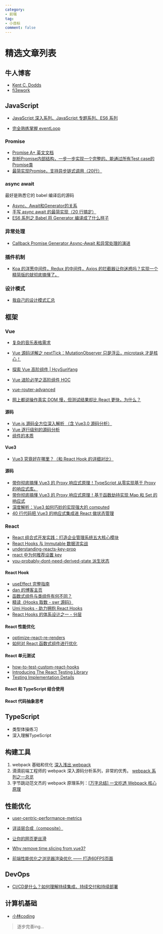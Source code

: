 ```yaml
---
category:
- 前端
tag:
- 小目标
comment: false
---
```


# 精选文章列表

## 牛人博客

- [Kent C. Dodds](https://kentcdodds.com/)
- [fi3ework](https://github.com/fi3ework/blog)

## JavaScript

- [JavaScript 深入系列、JavaScript 专题系列、ES6 系列](https://github.com/mqyqingfeng/Blog)

- [完全熟练掌握 eventLoop](https://jakearchibald.com/2015/tasks-microtasks-queues-and-schedules/)

### Promise

- [Promise A+ 英文文档](https://promisesaplus.com/)
- [剖析Promise内部结构，一步一步实现一个完整的、能通过所有Test case的Promise类 ](https://github.com/xieranmaya/blog/issues/3)
- [最简实现Promise，支持异步链式调用（20行）](https://juejin.cn/post/6844904094079926286)

### async await

最好是熟悉它的 babel 编译后的源码

- [Async、Await和Generator的关系](https://juejin.cn/post/7075612522870472735)
- [手写 async await 的最简实现（20 行搞定）](https://juejin.im/post/5e79e841f265da5726612b6e)
- [ES6 系列之 Babel 将 Generator 编译成了什么样子](https://github.com/mqyqingfeng/Blog/issues/102)

### 异常处理

- [Callback Promise Generator Async-Await 和异常处理的演进](https://juejin.cn/post/6844903462002491399)

### 插件机制

- [Koa 的洋葱中间件，Redux 的中间件，Axios 的拦截器让你迷惑吗？实现一个精简版的就彻底搞懂了。](https://juejin.cn/post/6844904039608500237)

### 设计模式

- [我自己的设计模式汇总](/category/设计模式/)

## 框架

### Vue

- [复杂的音乐表格需求](https://juejin.im/post/5d40fa605188255d2e32c929)

- [Vue 源码详解之 nextTick：MutationObserver 只是浮云，microtask 才是核心！](https://segmentfault.com/a/1190000008589736)

- [探索 Vue 高阶组件 | HcySunYang](https://segmentfault.com/p/1210000012743259/read)

- [Vue 进阶必学之高阶组件 HOC](https://juejin.im/post/5e8b5fa6f265da47ff7cc139)

- [vue-router-advanced](https://github.com/vuejs/vue-router/tree/dev/docs/zh/guide/advanced)

- [网上都说操作真实 DOM 慢，但测试结果却比 React 更快，为什么？](https://www.zhihu.com/question/31809713/answer/53544875)

#### 源码

- [Vue.js 源码全方位深入解析 （含 Vue3.0 源码分析）](https://coding.imooc.com/class/228.html)
- [Vue 逐行级别的源码分析](https://github.com/HcySunYang/vue-design)
- [组件的本质](http://hcysun.me/vue-design/zh/essence-of-comp.html#组件的产出是什么)

#### Vue3

- [Vue3 究竟好在哪里？（和 React Hook 的详细对比）](https://juejin.im/post/5e9ce011f265da47b8450c11)

#### 源码

- [带你彻底搞懂 Vue3 的 Proxy 响应式原理！TypeScript 从零实现基于 Proxy 的响应式库。](https://juejin.im/post/5e21196fe51d454d523be084)
- [带你彻底搞懂 Vue3 的 Proxy 响应式原理！基于函数劫持实现 Map 和 Set 的响应式](https://juejin.im/post/5e23b20f51882510073eb571)
- [深度解析：Vue3 如何巧妙的实现强大的 computed](https://juejin.im/post/5e2fdf29e51d45026866107d)
- [40 行代码把 Vue3 的响应式集成进 React 做状态管理](https://juejin.im/post/5e70970af265da576429aada)

### React

- [React 组合式开发实践：打造企业管理系统五大核心模块](https://juejin.im/book/5b1e15f76fb9a01e516d14a0)
- [React Hooks 与 Immutable 数据流实战](https://juejin.im/book/5da96626e51d4524ba0fd237)
- [understanding-reacts-key-prop](https://kentcdodds.com/blog/understanding-reacts-key-prop)
- [react 中为何推荐设置 key](https://zhuanlan.zhihu.com/p/112917118)
- [you-probably-dont-need-derived-state 派生状态](https://zh-hans.reactjs.org/blog/2018/06/07/you-probably-dont-need-derived-state.html)

#### React Hook

- [useEffect 完整指南](https://overreacted.io/zh-hans/a-complete-guide-to-useeffect/)
- [dan 的博客主页](https://overreacted.io/zh-hans)
- [函数式组件与类组件有何不同？](https://overreacted.io/zh-hans/how-are-function-components-different-from-classes/)
- [精读《Hooks 取数 - swr 源码》](https://segmentfault.com/a/1190000020964640)
- [Umi Hooks - 助力拥抱 React Hooks](https://zhuanlan.zhihu.com/p/103150605?utm_source=wechat_session)
- [React Hooks 的体系设计之一 - 分层](https://zhuanlan.zhihu.com/p/106665408)

#### React 性能优化

- [optimize-react-re-renders](https://kentcdodds.com/blog/optimize-react-re-renders)
- [如何对 React 函数式组件进行优化](https://juejin.im/post/5dd337985188252a1873730f)

#### React 单元测试

- [how-to-test-custom-react-hooks](https://kentcdodds.com/blog/how-to-test-custom-react-hooks)
- [Introducing The React Testing Library](https://kentcdodds.com/blog/introducing-the-react-testing-library)
- [Testing Implementation Details](https://kentcdodds.com/blog/testing-implementation-details)

#### React 和 TypeScript 结合使用



#### React 代码抽象思考



## TypeScript

- 类型体操练习
- 深入理解TypeScript

## 构建工具

1. webpack 基础和优化
   [深入浅出 webpack](https://link.juejin.cn/?target=http%3A%2F%2Fwebpack.wuhaolin.cn%2F)
2. 滴滴前端工程师的 webpack 深入源码分析系列，非常的优秀。
   [webpack 系列之一总览](https://link.juejin.cn/?target=https%3A%2F%2Fgithub.com%2FDDFE%2FDDFE-blog%2Fissues%2F36)
3. 字节跳动范文杰的 webpack 原理系列：[[万字总结\] 一文吃透 Webpack 核心原理](https://link.juejin.cn/?target=https%3A%2F%2Fzhuanlan.zhihu.com%2Fp%2F363928061)

## 性能优化

- [user-centric-performance-metrics](https://developers.google.com/web/fundamentals/performance/user-centric-performance-metrics)

- [详谈层合成（composite）](https://juejin.im/entry/59dc9aedf265da43200232f9)
- [让你的网页更丝滑](https://zhuanlan.zhihu.com/p/66398148)

- [Why remove time slicing from vue3?](https://github.com/vuejs/rfcs/issues/89)
- [前端性能优化之浏览器渲染优化 —— 打造60FPS页面](https://github.com/fi3ework/blog/issues/9)

## DevOps

- [CI/CD是什么？如何理解持续集成、持续交付和持续部署](https://www.redhat.com/zh/topics/devops/what-is-ci-cd)

## 计算机基础

- [小林coding](https://xiaolincoding.com/)



> 逐步完善ing...

